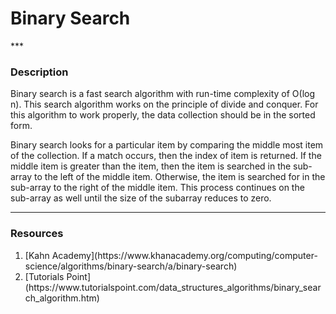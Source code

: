<h1>Binary Search</h1>
***
<h3>Description</h3>
Binary search is a fast search algorithm with run-time complexity of Ο(log n). This search algorithm works on the principle of divide and conquer. For this algorithm to work properly, the data collection should be in the sorted form.

Binary search looks for a particular item by comparing the middle most item of the collection. If a match occurs, then the index of item is returned. If the middle item is greater than the item, then the item is searched in the sub-array to the left of the middle item. Otherwise, the item is searched for in the sub-array to the right of the middle item. This process continues on the sub-array as well until the size of the subarray reduces to zero.
***
<h3>Resources</h3>
<ol>
  <li>[Kahn Academy](https://www.khanacademy.org/computing/computer-science/algorithms/binary-search/a/binary-search)</li>
  <li>[Tutorials Point](https://www.tutorialspoint.com/data_structures_algorithms/binary_search_algorithm.htm)</li>
</ol>
